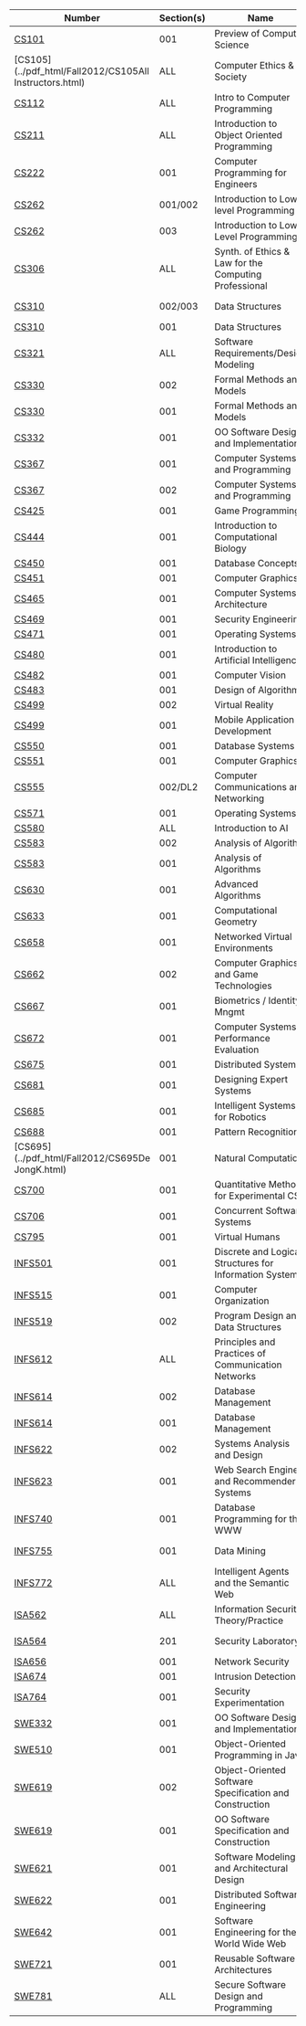 | **Number** | **Section(s)** | **Name** | **Instructor** |
|------------|----------------|----------|----------------|
| [CS101](../pdf_html/Fall2012/CS101LukeS.html) | 001 | Preview of Computer Science | Luke, S |
| [CS105](../pdf_html/Fall2012/CS105All Instructors.html) | ALL | Computer Ethics & Society | All Instructors, |
| [CS112](../pdf_html/Fall2012/CS112SnyderM.html) | ALL | Intro to Computer Programming | Snyder, M |
| [CS211](../pdf_html/Fall2012/CS211DobolyiK.html) | ALL | Introduction to Object Oriented Programming | Dobolyi, K |
| [CS222](../pdf_html/Fall2012/CS222KauffmanC.html) | 001 | Computer Programming for Engineers | Kauffman, C |
| [CS262](../pdf_html/Fall2012/CS262NordstromD.html) | 001/002 | Introduction to Low-level Programming | Nordstrom, D |
| [CS262](../pdf_html/Fall2012/CS262MaddoxT.html) | 003 | Introduction to Low-Level Programming | Maddox, T |
| [CS306](../pdf_html/Fall2012/CS306MaddoxT.html) | ALL | Synth. of Ethics & Law for the Computing Professional | Maddox, T |
| [CS310](../pdf_html/Fall2012/CS310NordstromD.html) | 002/003 | Data Structures | Nordstrom, D |
| [CS310](../pdf_html/Fall2012/CS310CarverR.html) | 001 | Data Structures | Carver, R |
| [CS321](../pdf_html/Fall2012/CS321DobolyiK.html) | ALL | Software Requirements/Design Modeling | Dobolyi, K |
| [CS330](../pdf_html/Fall2012/CS330DomeniconiC.html) | 002 | Formal Methods and Models | Domeniconi, C |
| [CS330](../pdf_html/Fall2012/CS330RichardsD.html) | 001 | Formal Methods and Models | Richards, D |
| [CS332](../pdf_html/Fall2012/CS332AmmannP.html) | 001 | OO Software Design and Implementation | Ammann, P |
| [CS367](../pdf_html/Fall2012/CS367WhiteE.html) | 001 | Computer Systems and Programming | White, E |
| [CS367](../pdf_html/Fall2012/CS367AydinH.html) | 002 | Computer Systems and Programming | Aydin, H |
| [CS425](../pdf_html/Fall2012/CS425AllbeckJ.html) | 001 | Game Programming I | Allbeck, J |
| [CS444](../pdf_html/Fall2012/CS444ShehuA.html) | 001 | Introduction to Computational Biology | Shehu, A |
| [CS450](../pdf_html/Fall2012/CS450WechslerH.html) | 001 | Database Concepts | Wechsler, H |
| [CS451](../pdf_html/Fall2012/CS451ChenJ.html) | 001 | Computer Graphics | Chen, J |
| [CS465](../pdf_html/Fall2012/CS465RangwalaH.html) | 001 | Computer Systems Architecture | Rangwala, H |
| [CS469](../pdf_html/Fall2012/CS469SoodA.html) | 001 | Security Engineering | Sood, A |
| [CS471](../pdf_html/Fall2012/CS471BarbaraD.html) | 001 | Operating Systems | Barbara, D |
| [CS480](../pdf_html/Fall2012/CS480TecuciG.html) | 001 | Introduction to Artificial Intelligence | Tecuci, G |
| [CS482](../pdf_html/Fall2012/CS482KoseckaJ.html) | 001 | Computer Vision | Kosecka, J |
| [CS483](../pdf_html/Fall2012/CS483LiF.html) | 001 | Design of Algorithms | Li, F |
| [CS499](../pdf_html/Fall2012/CS499DuricZ.html) | 002 | Virtual Reality | Duric, Z |
| [CS499](../pdf_html/Fall2012/CS499WhiteE.html) | 001 | Mobile Application Development | White, E |
| [CS550](../pdf_html/Fall2012/CS550MotroA.html) | 001 | Database Systems | Motro, A |
| [CS551](../pdf_html/Fall2012/CS551ChenJ.html) | 001 | Computer Graphics | Chen, J |
| [CS555](../pdf_html/Fall2012/CS555PullenJ.html) | 002/DL2 | Computer Communications and Networking | Pullen, M |
| [CS571](../pdf_html/Fall2012/CS571SimonR.html) | 001 | Operating Systems | Simon, R |
| [CS580](../pdf_html/Fall2012/CS580DuricZ.html) | ALL | Introduction to AI | Duric, Z |
| [CS583](../pdf_html/Fall2012/CS583WangP.html) | 002 | Analysis of Algorithm | Wang, P |
| [CS583](../pdf_html/Fall2012/CS583LiF.html) | 001 | Analysis of Algorithms | Li, F |
| [CS630](../pdf_html/Fall2012/CS630RichardsD.html) | 001 | Advanced Algorithms | Richards, D |
| [CS633](../pdf_html/Fall2012/CS633LienJ.html) | 001 | Computational Geometry | Lien, J |
| [CS658](../pdf_html/Fall2012/CS658PullenM.html) | 001 | Networked Virtual Environments | Pullen, M |
| [CS662](../pdf_html/Fall2012/CS662GingoldY.html) | 002 | Computer Graphics and Game Technologies | Gingold, Y |
| [CS667](../pdf_html/Fall2012/CS667WechslerH.html) | 001 | Biometrics / Identity Mngmt | Wechsler, H |
| [CS672](../pdf_html/Fall2012/CS672MenasceD.html) | 001 | Computer Systems Performance Evaluation | Menasce, D |
| [CS675](../pdf_html/Fall2012/CS675ChenS.html) | 001 | Distributed Systems | Chen, S |
| [CS681](../pdf_html/Fall2012/CS681TecuciG.html) | 001 | Designing Expert Systems | Tecuci, G |
| [CS685](../pdf_html/Fall2012/CS685LukeS.html) | 001 | Intelligent Systems for Robotics | Luke, S |
| [CS688](../pdf_html/Fall2012/CS688BarbaraD.html) | 001 | Pattern Recognition | Barbara, D |
| [CS695](../pdf_html/Fall2012/CS695De JongK.html) | 001 | Natural Computation | De Jong, K |
| [CS700](../pdf_html/Fall2012/CS700MenasceD.html) | 001 | Quantitative Methods for Experimental CS | Menasce, D |
| [CS706](../pdf_html/Fall2012/CS706CarverR.html) | 001 | Concurrent Software Systems | Carver, R |
| [CS795](../pdf_html/Fall2012/CS795AllbeckJ.html) | 001 | Virtual Humans | Allbeck, J |
| [INFS501](../pdf_html/Fall2012/INFS501EllisW.html) | 001 | Discrete and Logical Structures for Information Systems | Ellis, W |
| [INFS515](../pdf_html/Fall2012/INFS515FoxwellH.html) | 001 | Computer Organization | Foxwell, H |
| [INFS519](../pdf_html/Fall2012/INFS519NordstromD.html) | 002 | Program Design and Data Structures | Nordstrom, D |
| [INFS612](../pdf_html/Fall2012/INFS612KerschbergL.html) | ALL | Principles and Practices of Communication Networks | Kerschberg, L |
| [INFS614](../pdf_html/Fall2012/INFS614BrodskyA.html) | 002 | Database Management | Brodsky, A |
| [INFS614](../pdf_html/Fall2012/INFS614LinJ.html) | 001 | Database Management | Lin, J |
| [INFS622](../pdf_html/Fall2012/INFS622HowardC.html) | 002 | Systems Analysis and Design | Howard, C |
| [INFS623](../pdf_html/Fall2012/INFS623MotroA.html) | 001 | Web Search Engines and Recommender Systems | Motro, A |
| [INFS740](../pdf_html/Fall2012/INFS740BrodskyA.html) | 001 | Database Programming for the WWW | Brodsky, A |
| [INFS755](../pdf_html/Fall2012/INFS755DomeniconiC.html) | 001 | Data Mining | Domeniconi, C |
| [INFS772](../pdf_html/Fall2012/INFS772KerschbergL.html) | ALL | Intelligent Agents and the Semantic Web | Kerschberg, L |
| [ISA562](../pdf_html/Fall2012/ISA562SrinivasanA.html) | ALL | Information Security Theory/Practice | Srinivasan, A |
| [ISA564](../pdf_html/Fall2012/ISA564SrinivasanA.html) | 201 | Security Laboratory | Srinivasan, A |
| [ISA656](../pdf_html/Fall2012/ISA656WangX.html) | 001 | Network Security | Wang, X |
| [ISA674](../pdf_html/Fall2012/ISA674StavrouA.html) | 001 | Intrusion Detection | Stavrou, A |
| [ISA764](../pdf_html/Fall2012/ISA764WangX.html) | 001 | Security Experimentation | Wang, X |
| [SWE332](../pdf_html/Fall2012/SWE332AmmannP.html) | 001 | OO Software Design and Implementation | Ammann, P |
| [SWE510](../pdf_html/Fall2012/SWE510BaldoJ.html) | 001 | Object-Oriented Programming in Java | Baldo, J |
| [SWE619](../pdf_html/Fall2012/SWE619NguyenE.html) | 002 | Object-Oriented Software Specification and Construction | Nguyen, E |
| [SWE619](../pdf_html/Fall2012/SWE619AmmannP.html) | 001 | OO Software Specification and Construction | Ammann, P |
| [SWE621](../pdf_html/Fall2012/SWE621GomaaH.html) | 001 | Software Modeling and Architectural Design | Gomaa, H |
| [SWE622](../pdf_html/Fall2012/SWE622MalekS.html) | 001 | Distributed Software Engineering | Malek, S |
| [SWE642](../pdf_html/Fall2012/SWE642DubeyV.html) | 001 | Software Engineering for the World Wide Web | Dubey, V |
| [SWE721](../pdf_html/Fall2012/SWE721GomaaH.html) | 001 | Reusable Software Architectures | Gomaa, H |
| [SWE781](../pdf_html/Fall2012/SWE781WheelerD.html) | ALL | Secure Software Design and Programming | Wheeler, D |
